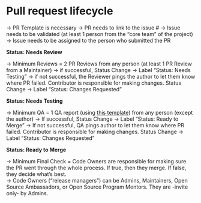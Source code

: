 # Pull request lifecycle

→ PR Template is necessary
→ PR needs to link to the issue #
	→ Issue needs to be validated (at least 1 person from the “core team” of the project)
	→ Issue needs to be assigned to the person who submitted the PR 

**Status: Needs Review**

→ Minimum Reviews = 2 PR Reviews from any person (at least 1 PR Review from a Maintainer)
	→ if successful, 
	Status Change → Label “Status: Needs Testing”
→ if not successful, the Reviewer pings the author to let them know where PR failed. Contributor is responsible for making changes.
		Status Change → Label “Status: Changes Requested”

**Status: Needs Testing**

→ Minimum QA = 1 QA report (using [this template](quality-assurance.md#how-to-test-a-pr)) from any person (except the author)
→ If successful, 
		Status Change → Label “Status: Ready to Merge”
→ If not successful, QA pings author to let them know where PR failed. Contributor is responsible for making changes.
	Status Change → Label “Status: Changes Requested”

**Status: Ready to Merge**

→ Minimum Final Check = Code Owners are responsible for making sure the PR went through the whole process. If true, then they merge. If false, they decide what’s best.  
→ Code Owners (“release managers”) can be Admins, Maintainers, Open Source Ambassadors, or Open Source Program Mentors. They are -invite only- by Admins.
